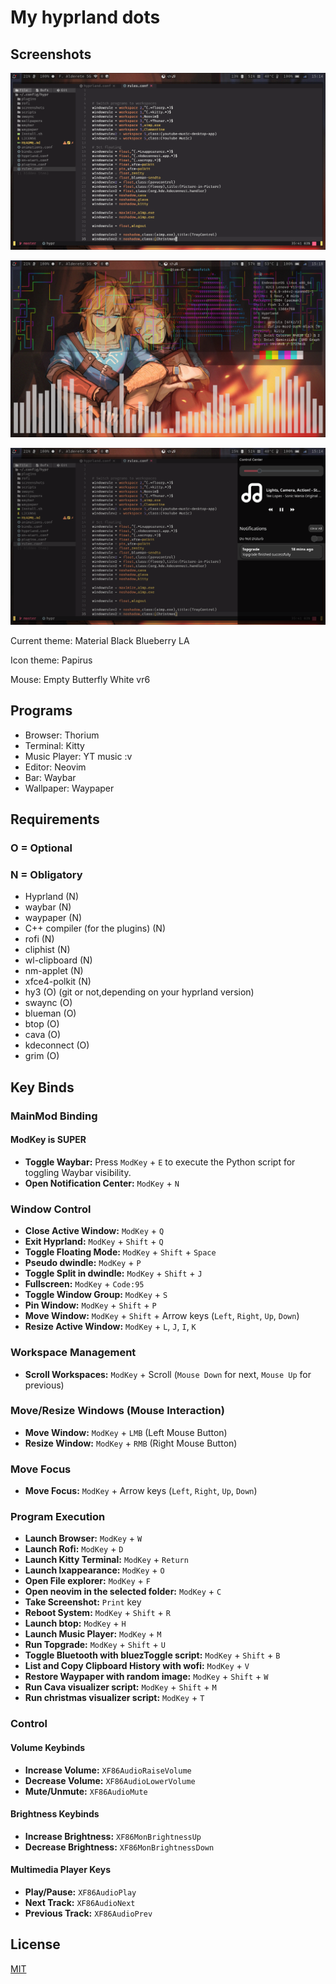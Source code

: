 # My hyprland dots

## Screenshots

![Screenshot](./screenshots/Screenshot1.png)

![Screenshot](./screenshots/Screenshot2.png)

![Screenshot](./screenshots/Screenshot3.png)

Current theme: Material Black Blueberry LA

Icon theme: Papirus

Mouse: Empty Butterfly White vr6

## Programs

- Browser: Thorium
- Terminal: Kitty
- Music Player: YT music :v
- Editor: Neovim
- Bar: Waybar
- Wallpaper: Waypaper

## Requirements

### O = Optional

### N = Obligatory

- Hyprland (N)
- waybar (N)
- waypaper (N)
- C++ compiler (for the plugins) (N)
- rofi (N)
- cliphist (N)
- wl-clipboard (N)
- nm-applet (N)
- xfce4-polkit (N)
- hy3 (O) (git or not,depending on your hyprland version)
- swaync (O)
- blueman (O)
- btop (O)
- cava (O)
- kdeconnect (O)
- grim (O)

## Key Binds

### MainMod Binding

#### **ModKey is SUPER**

- **Toggle Waybar:** Press `ModKey` + `E` to execute the Python script for toggling Waybar visibility.
- **Open Notification Center:** `ModKey` + `N`

### Window Control

- **Close Active Window:** `ModKey` + `Q`
- **Exit Hyprland:** `ModKey` + `Shift` + `Q`
- **Toggle Floating Mode:** `ModKey` + `Shift` + `Space`
- **Pseudo dwindle:** `ModKey` + `P`
- **Toggle Split in dwindle:** `ModKey` + `Shift` + `J`
- **Fullscreen:** `ModKey` + `Code:95`
- **Toggle Window Group:** `ModKey` + `S`
- **Pin Window:** `ModKey` + `Shift` + `P`
- **Move Window:** `ModKey` + `Shift` + Arrow keys (`Left`, `Right`, `Up`, `Down`)
- **Resize Active Window:** `ModKey` + `L`, `J`, `I`, `K`

### Workspace Management

- **Scroll Workspaces:** `ModKey` + Scroll (`Mouse Down` for next, `Mouse Up` for previous)

### Move/Resize Windows (Mouse Interaction)

- **Move Window:** `ModKey` + `LMB` (Left Mouse Button)
- **Resize Window:** `ModKey` + `RMB` (Right Mouse Button)

### Move Focus

- **Move Focus:** `ModKey` + Arrow keys (`Left`, `Right`, `Up`, `Down`)

### Program Execution

- **Launch Browser:** `ModKey` + `W`
- **Launch Rofi:** `ModKey` + `D`
- **Launch Kitty Terminal:** `ModKey` + `Return`
- **Launch lxappearance:** `ModKey` + `O`
- **Open File explorer:** `ModKey` + `F`
- **Open neovim in the selected folder:** `ModKey` + `C`
- **Take Screenshot:** `Print` key
- **Reboot System:** `ModKey` + `Shift` + `R`
- **Launch btop:** `ModKey` + `H`
- **Launch Music Player:** `ModKey` + `M`
- **Run Topgrade:** `ModKey` + `Shift` + `U`
- **Toggle Bluetooth with bluezToggle script:** `ModKey` + `Shift` + `B`
- **List and Copy Clipboard History with wofi:** `ModKey` + `V`
- **Restore Waypaper with random image:** `ModKey` + `Shift` + `W`
- **Run Cava visualizer script:** `ModKey` + `Shift` + `M`
- **Run christmas visualizer script:** `ModKey` + `T`

### Control

#### Volume Keybinds

- **Increase Volume:** `XF86AudioRaiseVolume`
- **Decrease Volume:** `XF86AudioLowerVolume`
- **Mute/Unmute:** `XF86AudioMute`

#### Brightness Keybinds

- **Increase Brightness:** `XF86MonBrightnessUp`
- **Decrease Brightness:** `XF86MonBrightnessDown`

#### Multimedia Player Keys

- **Play/Pause:** `XF86AudioPlay`
- **Next Track:** `XF86AudioNext`
- **Previous Track:** `XF86AudioPrev`

## License

[MIT](https://choosealicense.com/licenses/mit/)
